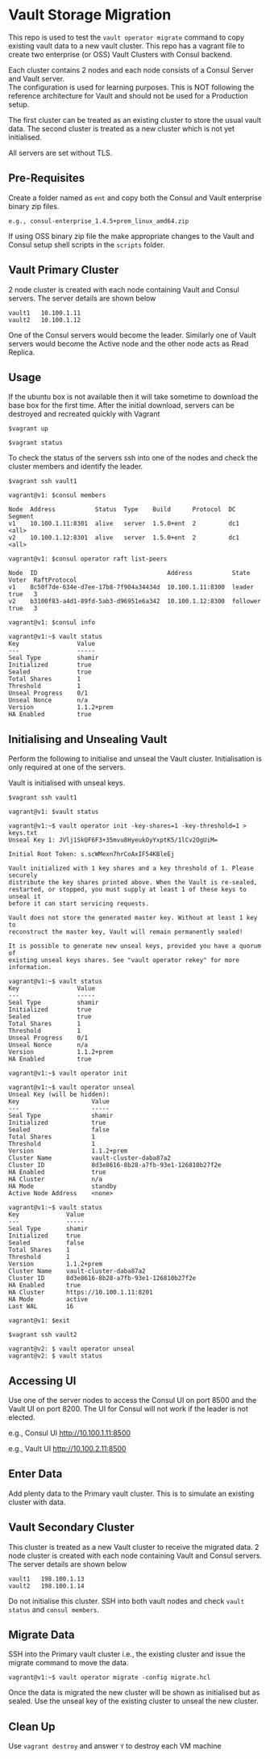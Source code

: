 # Vault Storage Migration 
This repo is used to test the ```vault operator migrate``` command to copy existing vault data to a new vault cluster.
This repo has a vagrant file to create two enterprise (or OSS) Vault Clusters with Consul backend.  

Each cluster contains 2 nodes and each node consists of a Consul Server and Vault server.  
The configuration is used for learning purposes.  This is NOT following the reference architecture for Vault and should not be used for a Production setup.

The first cluster can be treated as an existing cluster to store the usual vault data.  The second cluster is treated as a new cluster which is not yet initialised.


All servers are set without TLS.

## Pre-Requisites
Create a folder named as ```ent``` and copy both the Consul and Vault enterprise binary zip files.  

```e.g., consul-enterprise_1.4.5+prem_linux_amd64.zip```

If using OSS binary zip file the make appropriate changes to the Vault and Consul setup shell scripts in the ```scripts``` folder.

## Vault Primary Cluster
2 node cluster is created with each node containing Vault and Consul servers. The server details are shown below

```
vault1   10.100.1.11
vault2   10.100.1.12
```

One of the Consul servers would become the leader.  Similarly one of Vault servers would become the Active node and the other node acts as Read Replica.

## Usage
If the ubuntu box is not available then it will take sometime to download the base box for the first time.  After the initial download, servers can be destroyed and recreated quickly with Vagrant

```
$vagrant up

$vagrant status

```

To check the status of the servers ssh into one of the nodes and check the cluster members and identify the leader.

```
$vagrant ssh vault1

vagrant@v1: $consul members

Node  Address           Status  Type    Build      Protocol  DC   Segment
v1    10.100.1.11:8301  alive   server  1.5.0+ent  2         dc1  <all>
v2    10.100.1.12:8301  alive   server  1.5.0+ent  2         dc1  <all>

vagrant@v1: $consul operator raft list-peers 

Node  ID                                    Address           State     Voter  RaftProtocol
v1    8c50f7de-634e-d7ee-17b8-7f904a34434d  10.100.1.11:8300  leader    true   3
v2    b3100f83-a4d1-89fd-5ab3-d96951e6a342  10.100.1.12:8300  follower  true   3

vagrant@v1: $consul info

vagrant@v1:~$ vault status
Key                Value
---                -----
Seal Type          shamir
Initialized        true
Sealed             true
Total Shares       1
Threshold          1
Unseal Progress    0/1
Unseal Nonce       n/a
Version            1.1.2+prem
HA Enabled         true

```

## Initialising and Unsealing Vault

Perform the following to initialise and unseal the Vault cluster.
Initialisation is only required at one of the servers.

Vault is initialised with unseal keys.  

```
$vagrant ssh vault1

vagrant@v1: $vault status

vagrant@v1:~$ vault operator init -key-shares=1 -key-threshold=1 > keys.txt
Unseal Key 1: JVlj1SkQF6F3+35mvu8HyeukOyYxptK5/1lCv2OgUiM=

Initial Root Token: s.scWMexn7hrCoAxIF54KBleEj

Vault initialized with 1 key shares and a key threshold of 1. Please securely
distribute the key shares printed above. When the Vault is re-sealed,
restarted, or stopped, you must supply at least 1 of these keys to unseal it
before it can start servicing requests.

Vault does not store the generated master key. Without at least 1 key to
reconstruct the master key, Vault will remain permanently sealed!

It is possible to generate new unseal keys, provided you have a quorum of
existing unseal keys shares. See "vault operator rekey" for more information.

vagrant@v1:~$ vault status
Key                Value
---                -----
Seal Type          shamir
Initialized        true
Sealed             true
Total Shares       1
Threshold          1
Unseal Progress    0/1
Unseal Nonce       n/a
Version            1.1.2+prem
HA Enabled         true

vagrant@v1:~$ vault operator init

vagrant@v1:~$ vault operator unseal
Unseal Key (will be hidden):
Key                    Value
---                    -----
Seal Type              shamir
Initialized            true
Sealed                 false
Total Shares           1
Threshold              1
Version                1.1.2+prem
Cluster Name           vault-cluster-daba87a2
Cluster ID             8d3e8616-8b28-a7fb-93e1-126810b27f2e
HA Enabled             true
HA Cluster             n/a
HA Mode                standby
Active Node Address    <none>

vagrant@v1:~$ vault status
Key             Value
---             -----
Seal Type       shamir
Initialized     true
Sealed          false
Total Shares    1
Threshold       1
Version         1.1.2+prem
Cluster Name    vault-cluster-daba87a2
Cluster ID      8d3e8616-8b28-a7fb-93e1-126810b27f2e
HA Enabled      true
HA Cluster      https://10.100.1.11:8201
HA Mode         active
Last WAL        16

vagrant@v1: $exit

$vagrant ssh vault2

vagrant@v2: $ vault operator unseal
vagrant@v2: $ vault status

```

## Accessing UI

Use one of the server nodes to access the Consul UI on port 8500 and the Vault UI on port 8200.  The UI for Consul will not work if the leader is not elected.

e.g., Consul UI http://10.100.1.11:8500 

e.g., Vault UI http://10.100.2.11:8500 

## Enter Data
Add plenty data to the Primary vault cluster.  This is to simulate an existing cluster with data.

## Vault Secondary Cluster
This cluster is treated as a new Vault cluster to receive the migrated data.  2 node cluster is created with each node containing Vault and Consul servers. The server details are shown below

```
vault1   198.100.1.13
vault2   198.100.1.14
```

Do not initialise this cluster. SSH into both vault nodes and check ```vault status``` and ```consul members```.

## Migrate Data

SSH into the Primary vault cluster i.e., the existing cluster and issue the migrate command to move the data.

```
vagrant@v1:~$ vault operator migrate -config migrate.hcl
```

Once the data is migrated the new cluster will be shown as initialised but as sealed. Use the unseal key of the existing cluster to unseal the new cluster.

## Clean Up

Use ```vagrant destroy``` and answer ```Y``` to destroy each VM machine

